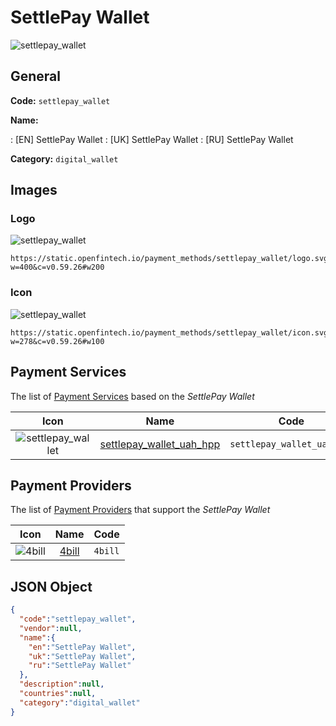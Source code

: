 
# SettlePay Wallet 
![settlepay_wallet](https://static.openfintech.io/payment_methods/settlepay_wallet/logo.svg?w=400&c=v0.59.26#w200)  

## General 
**Code:** `settlepay_wallet` 
 
**Name:** 
 
:	[EN] SettlePay Wallet 
:	[UK] SettlePay Wallet 
:	[RU] SettlePay Wallet 
 
**Category:** `digital_wallet` 
 

## Images 

### Logo 
![settlepay_wallet](https://static.openfintech.io/payment_methods/settlepay_wallet/logo.svg?w=400&c=v0.59.26#w200)  

```
https://static.openfintech.io/payment_methods/settlepay_wallet/logo.svg?w=400&c=v0.59.26#w200
```  

### Icon 
![settlepay_wallet](https://static.openfintech.io/payment_methods/settlepay_wallet/icon.svg?w=278&c=v0.59.26#w100)  

```
https://static.openfintech.io/payment_methods/settlepay_wallet/icon.svg?w=278&c=v0.59.26#w100
```  

## Payment Services 
 
The list of [Payment Services](/payment-services/) based on the _SettlePay Wallet_ 

|Icon|Name|Code| 
|:---:|:---:|:---:| 
|![settlepay_wallet](https://static.openfintech.io/payment_methods/settlepay_wallet/icon.svg?w=278&c=v0.59.26#w100) |[settlepay_wallet_uah_hpp](/payment-services/settlepay_wallet_uah_hpp/)|`settlepay_wallet_uah_hpp`| 
 

## Payment Providers 
 
The list of [Payment Providers](/payment-providers/) that support the _SettlePay Wallet_ 

|Icon|Name|Code| 
|:---:|:---:|:---:| 
|![4bill](https://static.openfintech.io/payment_providers/4bill/icon.svg?w=278&c=v0.59.26#w100) |[4bill](/payment-providers/4bill/)|`4bill`| 
 

## JSON Object 

```json
{
  "code":"settlepay_wallet",
  "vendor":null,
  "name":{
    "en":"SettlePay Wallet",
    "uk":"SettlePay Wallet",
    "ru":"SettlePay Wallet"
  },
  "description":null,
  "countries":null,
  "category":"digital_wallet"
}
```  
